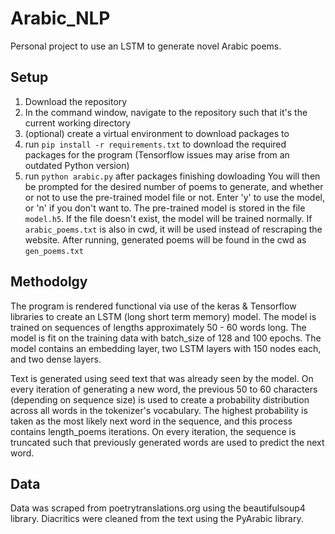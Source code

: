# Arabic_NLP
Personal project to use an LSTM to generate novel Arabic poems.

## Setup
  1. Download the repository
  2. In the command window, navigate to the repository such that it's the current working directory
  3. (optional) create a virtual environment to download packages to
  4. run `pip install -r requirements.txt` to download the required packages for the program (Tensorflow issues may arise from an outdated Python version)
  5. run `python arabic.py` after packages finishing dowloading
You will then be prompted for the desired number of poems to generate, and whether or not to use the pre-trained model file or not. Enter 'y' to use the model, or 'n' if you
don't want to. The pre-trained model is stored in the file `model.h5`. If the file doesn't exist, the model will be trained normally. If `arabic_poems.txt` is also in cwd, it
will be used instead of rescraping the website. After running, generated poems will be found in the cwd as `gen_poems.txt`

## Methodolgy
The program is rendered functional via use of the keras & Tensorflow libraries to create an LSTM (long short term memory) model. The model is trained on sequences of lengths 
approximately 50 - 60 words long. The model is fit on the training data with batch_size of 128 and 100 epochs. The model contains an embedding layer, two LSTM layers with 150
nodes each, and two dense layers.

Text is generated using seed text that was already seen by the model. On every iteration of generating a new word, the previous 50 to 60 characters (depending on sequence size)
is used to create a probability distribution across all words in the tokenizer's vocabulary. The highest probability is taken as the most likely next word in the sequence, and 
this process contains length_poems iterations. On every iteration, the sequence is truncated such that previously generated words are used to predict the next word.

## Data
Data was scraped from poetrytranslations.org using the beautifulsoup4 library. Diacritics were cleaned from the text using the PyArabic library.
  

